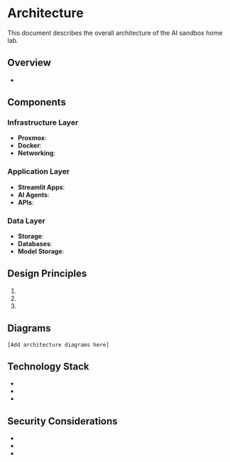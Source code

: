 # Architecture

This document describes the overall architecture of the AI sandbox home lab.

## Overview

-

## Components

### Infrastructure Layer

- **Proxmox**:
- **Docker**:
- **Networking**:

### Application Layer

- **Streamlit Apps**:
- **AI Agents**:
- **APIs**:

### Data Layer

- **Storage**:
- **Databases**:
- **Model Storage**:

## Design Principles

1.
2.
3.

## Diagrams

```
[Add architecture diagrams here]
```

## Technology Stack

-
-
-

## Security Considerations

-
-
-
